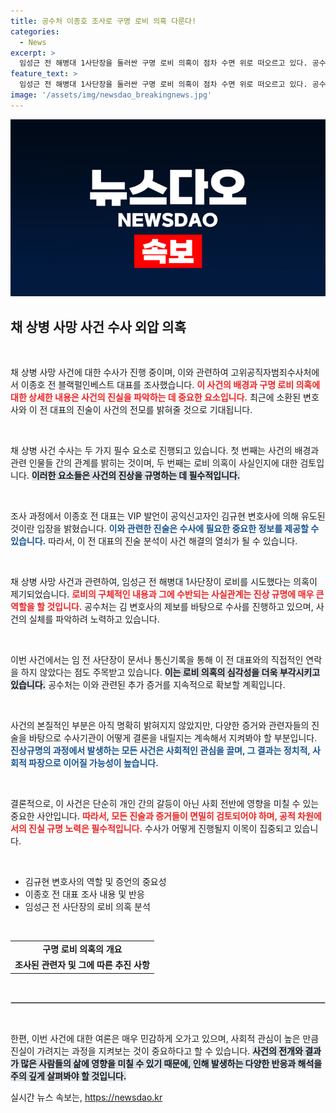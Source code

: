 ```yaml
---
title: 공수처 이종호 조사로 구명 로비 의혹 다룬다!
categories:
  - News
excerpt: >
  임성근 전 해병대 1사단장을 둘러싼 구명 로비 의혹이 점차 수면 위로 떠오르고 있다. 공수처는 이종호 전 블랙펄인베스트 대표를 소환해 VIP 언급의 진실을 추적 중이다. 이 사건의 전말이 궁금하다면 클릭!
feature_text: >
  임성근 전 해병대 1사단장을 둘러싼 구명 로비 의혹이 점차 수면 위로 떠오르고 있다. 공수처는 이종호 전 블랙펄인베스트 대표를 소환해 VIP 언급의 진실을 추적 중이다. 이 사건의 전말이 궁금하다면 클릭!
image: '/assets/img/newsdao_breakingnews.jpg'
---
```


<p><img src="/assets/img/newsdao_breakingnews.jpg" alt="firstkoreanews 속보" /></p>

<h2 data-ke-size="size26">채 상병 사망 사건 수사 외압 의혹</h2>

<p data-ke-size="size16">&nbsp;</p>

<p>채 상병 사망 사건에 대한 수사가 진행 중이며, 이와 관련하여 고위공직자범죄수사처에서 이종호 전 블랙펄인베스트 대표를 조사했습니다. <b><span style="color: #ee2323;">이 사건의 배경과 구명 로비 의혹에 대한 상세한 내용은 사건의 진실을 파악하는 데 중요한 요소입니다.</span></b> 최근에 소환된 변호사와 이 전 대표의 진술이 사건의 전모를 밝혀줄 것으로 기대됩니다. </p>

<p data-ke-size="size16">&nbsp;</p>

<p>채 상병 사건 수사는 두 가지 필수 요소로 진행되고 있습니다. 첫 번째는 사건의 배경과 관련 인물들 간의 관계를 밝히는 것이며, 두 번째는 로비 의혹이 사실인지에 대한 검토입니다. <b><span style="background-color: #21538527;">이러한 요소들은 사건의 진상을 규명하는 데 필수적입니다.</span></b> </p>

<p data-ke-size="size16">&nbsp;</p>

<p>조사 과정에서 이종호 전 대표는 VIP 발언이 공익신고자인 김규현 변호사에 의해 유도된 것이란 입장을 밝혔습니다. <b><span style="color: #1a5490;">이와 관련한 진술은 수사에 필요한 중요한 정보를 제공할 수 있습니다.</span></b> 따라서, 이 전 대표의 진술 분석이 사건 해결의 열쇠가 될 수 있습니다.</p>

<p data-ke-size="size16">&nbsp;</p>

<p>채 상병 사망 사건과 관련하여, 임성근 전 해병대 1사단장이 로비를 시도했다는 의혹이 제기되었습니다. <b><span style="color: #ee2323;">로비의 구체적인 내용과 그에 수반되는 사실관계는 진상 규명에 매우 큰 역할을 할 것입니다.</span></b> 공수처는 김 변호사의 제보를 바탕으로 수사를 진행하고 있으며, 사건의 실체를 파악하려 노력하고 있습니다.</p>

<p data-ke-size="size16">&nbsp;</p>

<p>이번 사건에서는 임 전 사단장이 문서나 통신기록을 통해 이 전 대표와의 직접적인 연락을 하지 않았다는 점도 주목받고 있습니다. <b><span style="background-color: #21538527;">이는 로비 의혹의 심각성을 더욱 부각시키고 있습니다.</span></b> 공수처는 이와 관련된 추가 증거를 지속적으로 확보할 계획입니다.</p>

<p data-ke-size="size16">&nbsp;</p>

<p>사건의 본질적인 부분은 아직 명확히 밝혀지지 않았지만, 다양한 증거와 관련자들의 진술을 바탕으로 수사기관이 어떻게 결론을 내릴지는 계속해서 지켜봐야 할 부분입니다. <b><span style="color: #1a5490;">진상규명의 과정에서 발생하는 모든 사건은 사회적인 관심을 끌며, 그 결과는 정치적, 사회적 파장으로 이어질 가능성이 높습니다.</span></b></p>

<p data-ke-size="size16">&nbsp;</p>

<p>결론적으로, 이 사건은 단순히 개인 간의 갈등이 아닌 사회 전반에 영향을 미칠 수 있는 중요한 사안입니다. <b><span style="color: #ee2323;">따라서, 모든 진술과 증거들이 면밀히 검토되어야 하며, 공적 차원에서의 진실 규명 노력은 필수적입니다.</span></b> 수사가 어떻게 진행될지 이목이 집중되고 있습니다.</p>

<p data-ke-size="size16">&nbsp;</p>

<ul>
    <li>김규현 변호사의 역할 및 증언의 중요성</li>
    <li>이종호 전 대표 조사 내용 및 반응</li>
    <li>임성근 전 사단장의 로비 의혹 분석</li>
</ul>

<p data-ke-size="size16">&nbsp;</p>

<table style="width: 100%;">
    <tr>
        <td style="text-align: center; height: 17px;"><b>구명 로비 의혹의 개요</b></td>
    </tr>
    <tr>
        <td style="text-align: center; height: 17px;"><b>조사된 관련자 및 그에 따른 추진 사항</b></td>
    </tr>
</table>

<p data-ke-size="size16">&nbsp;</p>

<hr style="border: 1px solid #ccc;"/>

<p data-ke-size="size16">&nbsp;</p>

<p>한편, 이번 사건에 대한 여론은 매우 민감하게 오가고 있으며, 사회적 관심이 높은 만큼 진실이 가려지는 과정을 지켜보는 것이 중요하다고 할 수 있습니다. <b><span style="background-color: #21538527;">사건의 전개와 결과가 많은 사람들의 삶에 영향을 미칠 수 있기 때문에, 인해 발생하는 다양한 반응과 해석을 주의 깊게 살펴봐야 할 것입니다.</span></b></p>
실시간 뉴스 속보는, <a href="https://newsdao.kr" rel="dofollow">https://newsdao.kr</a>


